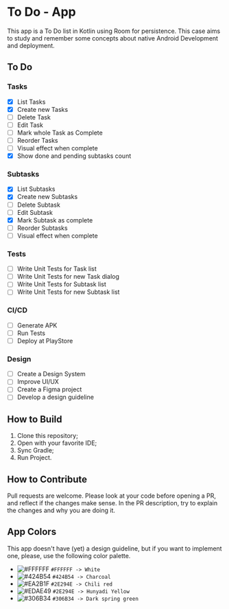 # To Do - App

This app is a To Do list in Kotlin using Room for persistence. This case aims to study and remember some concepts about native Android Development and deployment.

## To Do

### Tasks

- [x] List Tasks  
- [x] Create new Tasks  
- [ ] Delete Task  
- [ ] Edit Task  
- [ ] Mark whole Task as Complete  
- [ ] Reorder Tasks  
- [ ] Visual effect when complete  
- [x] Show done and pending subtasks count

### Subtasks

- [x] List Subtasks  
- [x] Create new Subtasks  
- [ ] Delete Subtask  
- [ ] Edit Subtask  
- [x] Mark Subtask as complete  
- [ ] Reorder Subtasks  
- [ ] Visual effect when complete  

### Tests

- [ ] Write Unit Tests for Task list  
- [ ] Write Unit Tests for new Task dialog  
- [ ] Write Unit Tests for Subtask list  
- [ ] Write Unit Tests for new Subtask list

### CI/CD

- [ ] Generate APK  
- [ ] Run Tests  
- [ ] Deploy at PlayStore

### Design

- [ ] Create a Design System  
- [ ] Improve UI/UX  
- [ ] Create a Figma project  
- [ ] Develop a design guideline

## How to Build

1. Clone this repository;
2. Open with your favorite IDE;
3. Sync Gradle;
4. Run Project.

## How to Contribute

Pull requests are welcome. Please look at your code before opening a PR, and reflect if the changes make sense. In the PR description, try to explain the changes and why you are doing it.

## App Colors

This app doesn't have (yet) a design guideline, but if you want to implement one, please, use the following color palette.

- ![#FFFFFF](https://placehold.it/15/FFFFFF/000000?text=) `#FFFFFF -> White`
- ![#424B54](https://placehold.it/15/424B54/000000?text=) `#424B54 -> Charcoal`
- ![#EA2B1F](https://placehold.it/15/EA2B1F/000000?text=) `#2E294E -> Chili red`
- ![#EDAE49](https://placehold.it/15/EDAE49/000000?text=) `#2E294E -> Hunyadi Yellow`
- ![#306B34](https://placehold.it/15/306B34/000000?text=) `#306B34 -> Dark spring green`
